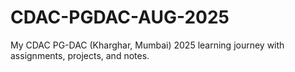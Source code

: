 # CDAC-PGDAC-AUG-2025
My CDAC PG-DAC (Kharghar, Mumbai) 2025 learning journey with assignments, projects, and notes.
